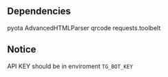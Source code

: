 ## Dependencies
pyota
AdvancedHTMLParser
qrcode
requests.toolbelt

## Notice
API KEY should be in enviroment `TG_BOT_KEY`

    
